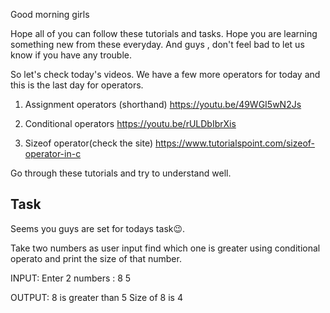 Good morning girls

Hope all of you can follow these tutorials and tasks. Hope you are learning something new from these everyday. And guys , don't feel bad to let us know if you have any trouble. 

So let's check today's videos. We have a few more operators for today and this is the last day for operators.

1. Assignment operators (shorthand)
https://youtu.be/49WGI5wN2Js

2. Conditional operators
https://youtu.be/rULDbIbrXis

3. Sizeof operator(check the site)
https://www.tutorialspoint.com/sizeof-operator-in-c

Go through these tutorials and try to understand well.


## Task

Seems you guys are set for todays task😉. 

Take two numbers as user input find which one is greater using conditional operato and print the size of that number.

INPUT:
Enter 2 numbers : 8 5

OUTPUT:
8 is greater than 5
Size of 8 is 4
